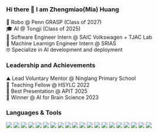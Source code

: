 ### Hi there 👋 I am Zhengmiao(Mia) Huang
📍 Robo @ Penn GRASP (Class of 2027)<br/>
🎓 AI @ Tongji (Class of 2025)<br/>
🌱 Software Engineer Intern @ SAIC Volkswagen + TJAC Lab<br/>
🤖 Machine Learnign Engineer Intern @ SRIAS <br/>
🤓 Specialize in AI development and deployment<br/>

### Leadership and Achievements
⛰️ Lead Voluntary Mentor @ Ninglang Primary School <br/>
🤩 Teaching Fellow @ HSYLC 2022 <br/>
🎤 Best Presentation @ APIT 2025 <br/>
🧠 Winner @ AI for Brain Science 2023 <br/>

### Languages & Tools
<!--🗣️ Languages-->
<img src="https://img.shields.io/badge/-Python-3776AB?style=flat&logo=python&logoColor=white"/>
<img src="https://img.shields.io/badge/-C/C++-00599C?style=flat&logo=cplusplus&logoColor=white"/>
<img src="https://img.shields.io/badge/-Java-007396?style=flat&logo=java&logoColor=white"/>
<img src="https://img.shields.io/badge/-TypeScript-3178C6?style=flat&logo=typescript&logoColor=white"/>
<img src="https://img.shields.io/badge/-JavaScript-F7DF1E?style=flat&logo=javascript&logoColor=black"/>

<!--⚡ AI & Data-->
<img src="https://img.shields.io/badge/-PyTorch-EE4C2C?style=flat&logo=pytorch&logoColor=white"/>
<img src="https://img.shields.io/badge/-TensorFlow-FF6F00?style=flat&logo=tensorflow&logoColor=white"/>
<img src="https://img.shields.io/badge/-scikit--learn-F7931E?style=flat&logo=scikit-learn&logoColor=white"/>
<img src="https://img.shields.io/badge/-Pandas-150458?style=flat&logo=pandas&logoColor=white"/>
<img src="https://img.shields.io/badge/-NumPy-013243?style=flat&logo=numpy&logoColor=white"/>

<!--📊 Databases-->
<img src="https://img.shields.io/badge/-MySQL-4479A1?style=flat&logo=mysql&logoColor=white"/>
<img src="https://img.shields.io/badge/-PostgreSQL-4169E1?style=flat&logo=postgresql&logoColor=white"/>
<img src="https://img.shields.io/badge/-MongoDB-47A248?style=flat&logo=mongodb&logoColor=white"/>

<!--☁️ DevOps & Tools-->
<img src="https://img.shields.io/badge/-Git-F05032?style=flat&logo=git&logoColor=white"/>
<img src="https://img.shields.io/badge/-Linux-FCC624?style=flat&logo=linux&logoColor=black"/>
<img src="https://img.shields.io/badge/-Docker-2496ED?style=flat&logo=docker&logoColor=white"/>
<img src="https://img.shields.io/badge/-AWS-232F3E?style=flat&logo=amazonaws&logoColor=white"/>
<img src="https://img.shields.io/badge/-Shell_Scripting-4EAA25?style=flat&logo=gnu-bash&logoColor=white"/>
<img src="https://img.shields.io/badge/-REST_API-02569B?style=flat&logo=fastapi&logoColor=white"/>
<img src="https://img.shields.io/badge/-Testing-6DB33F?style=flat&logo=jest&logoColor=white"/>


